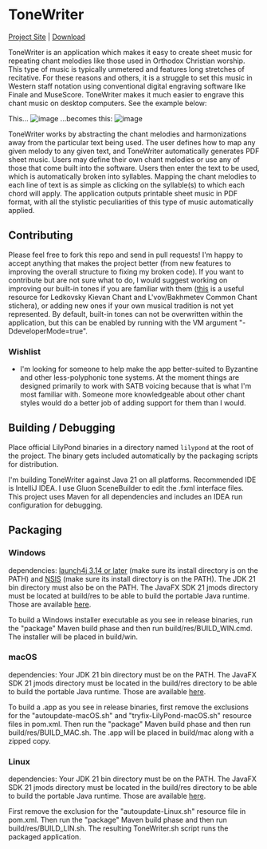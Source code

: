 # ToneWriter

[Project Site](https://github.com/tac550/ToneWriter) | [Download](https://github.com/tac550/ToneWriter/releases)

ToneWriter is an application which makes it easy to create sheet music for repeating chant melodies like those used in Orthodox Christian worship. This type of music is typically unmetered and features long stretches of recitative. For these reasons and others, it is a struggle to set this music in Western staff notation using conventional digital engraving software like Finale and MuseScore. ToneWriter makes it much easier to engrave this chant music on desktop computers. See the example below:

This...
![image](https://github.com/tac550/ToneWriter/assets/9357248/15e542da-3eed-4c72-9262-9481d4f83e28)
...becomes this:
![image](https://github.com/tac550/ToneWriter/assets/9357248/cae57fe9-7913-44fa-b488-032999560e13)

ToneWriter works by abstracting the chant melodies and harmonizations away from the particular text being used. The user defines how to map any given melody to any given text, and ToneWriter automatically generates PDF sheet music. Users may define their own chant melodies or use any of those that come built into the software. Users then enter the text to be used, which is automatically broken into syllables. Mapping the chant melodies to each line of text is as simple as clicking on the syllable(s) to which each chord will apply. The application outputs printable sheet music in PDF format, with all the stylistic peculiarities of this type of music automatically applied.

## Contributing

Please feel free to fork this repo and send in pull requests! I'm happy to accept anything that makes the project better (from new features to improving the overall structure to fixing my broken code). If you want to contribute but are not sure what to do, I would suggest working on improving our built-in tones if you are familiar with them ([this](https://oca.org/liturgics/learning-the-tones) is a useful resource for Ledkovsky Kievan Chant and L'vov/Bakhmetev Common Chant stichera), or adding new ones if your own musical tradition is not yet represented. By default, built-in tones can not be overwritten within the application, but this can be enabled by running with the VM argument "-DdeveloperMode=true".

### Wishlist

 - I'm looking for someone to help make the app better-suited to Byzantine and other less-polyphonic tone systems. At the moment things are designed primarily to work with SATB voicing because that is what I'm most familiar with. Someone more knowledgeable about other chant styles would do a better job of adding support for them than I would.

## Building / Debugging

Place official LilyPond binaries in a directory named `lilypond` at the root of the project.
The binary gets included automatically by the packaging scripts for distribution.

I'm building ToneWriter against Java 21 on all platforms. Recommended IDE is IntelliJ IDEA. I use Gluon SceneBuilder to edit the .fxml interface files. This project uses Maven for all dependencies and includes an IDEA run configuration for debugging.

## Packaging

### Windows

dependencies: [launch4j 3.14 or later](http://launch4j.sourceforge.net/) (make sure its install directory is on the PATH) and [NSIS](https://sourceforge.net/projects/nsis/) (make sure its install directory is on the PATH). The JDK 21 bin directory must also be on the PATH. The JavaFX SDK 21 jmods directory must be located at build/res to be able to build the portable Java runtime. Those are available [here](https://gluonhq.com/products/javafx/).

To build a Windows installer executable as you see in release binaries, run the "package" Maven build phase and then run build/res/BUILD_WIN.cmd. The installer will be placed in build/win.

### macOS

dependencies: Your JDK 21 bin directory must be on the PATH. The JavaFX SDK 21 jmods directory must be located in the build/res directory to be able to build the portable Java runtime. Those are available [here](https://gluonhq.com/products/javafx/).

To build a .app as you see in release binaries, first remove the exclusions for the "autoupdate-macOS.sh" and "tryfix-LilyPond-macOS.sh" resource files in pom.xml. Then run the "package" Maven build phase and then run build/res/BUILD_MAC.sh. The .app will be placed in build/mac along with a zipped copy.

### Linux

dependencies: Your JDK 21 bin directory must be on the PATH. The JavaFX SDK 21 jmods directory must be located in the build/res directory to be able to build the portable Java runtime. Those are available [here](https://gluonhq.com/products/javafx/).

First remove the exclusion for the "autoupdate-Linux.sh" resource file in pom.xml. Then run the "package" Maven build phase and then run build/res/BUILD_LIN.sh. The resulting ToneWriter.sh script runs the packaged application.
